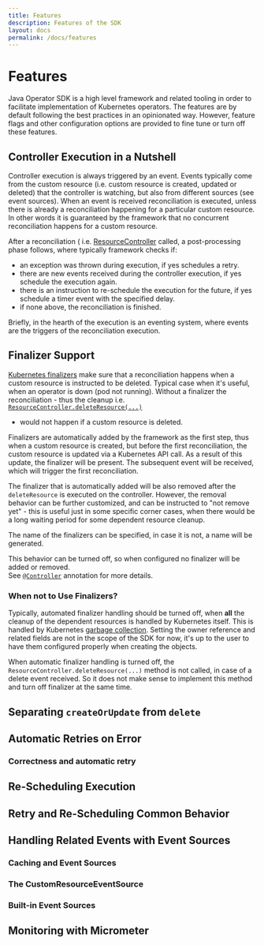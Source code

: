 ```yaml
---
title: Features
description: Features of the SDK
layout: docs
permalink: /docs/features
---
```


# Features

Java Operator SDK is a high level framework and related tooling in order to facilitate implementation of Kubernetes
operators. The features are by default following the best practices in an opinionated way. However, feature flags and
other configuration options are provided to fine tune or turn off these features.

## Controller Execution in a Nutshell

Controller execution is always triggered by an event. Events typically come from the custom resource
(i.e. custom resource is created, updated or deleted) that the controller is watching, but also from different sources
(see event sources). When an event is received reconciliation is executed, unless there is already a reconciliation
happening for a particular custom resource. In other words it is guaranteed by the framework that no concurrent
reconciliation happens for a custom resource.

After a reconciliation (
i.e. [ResourceController](https://github.com/java-operator-sdk/java-operator-sdk/blob/master/operator-framework-core/src/main/java/io/javaoperatorsdk/operator/api/ResourceController.java)
called, a post-processing phase follows, where typically framework checks if:

- an exception was thrown during execution, if yes schedules a retry.
- there are new events received during the controller execution, if yes schedule the execution again.
- there is an instruction to re-schedule the execution for the future, if yes schedule a timer event with the specified
  delay.
- if none above, the reconciliation is finished.

Briefly, in the hearth of the execution is an eventing system, where events are the triggers of the reconciliation
execution.

## Finalizer Support

[Kubernetes finalizers](https://kubernetes.io/docs/concepts/overview/working-with-objects/finalizers/)
make sure that a reconciliation happens when a custom resource is instructed to be deleted. Typical case when it's
useful, when an operator is down (pod not running). Without a finalizer the reconciliation - thus the cleanup
i.e. [`ResourceController.deleteResource(...)`](https://github.com/java-operator-sdk/java-operator-sdk/blob/master/operator-framework-core/src/main/java/io/javaoperatorsdk/operator/api/ResourceController.java)

- would not happen if a custom resource is deleted.

Finalizers are automatically added by the framework as the first step, thus when a custom resource is created, but
before the first reconciliation, the custom resource is updated via a Kubernetes API call. As a result of this update, the
finalizer will be present. The subsequent event will be received, which will trigger the first reconciliation.

The finalizer that is automatically added will be also removed after the `deleteResource` is executed on the controller.
However, the removal behavior can be further customized, and can be instructed to "not remove yet" - this is useful just
in some specific corner cases, when there would be a long waiting period for some dependent resource cleanup.

The name of the finalizers can be specified, in case it is not, a name will be generated.

This behavior can be turned off, so when configured no finalizer will be added or removed.  
See [`@Controller`](https://github.com/java-operator-sdk/java-operator-sdk/blob/master/operator-framework-core/src/main/java/io/javaoperatorsdk/operator/api/Controller.java)
annotation for more details.

### When not to Use Finalizers?

Typically, automated finalizer handling should be turned off, when **all** the cleanup of the dependent resources is
handled by Kubernetes itself. This is handled by
Kubernetes [garbage collection](https://kubernetes.io/docs/concepts/architecture/garbage-collection/#owners-dependents).
Setting the owner reference and related fields are not in the scope of the SDK for now, it's up to the user to have them
configured properly when creating the objects.

When automatic finalizer handling is turned off, the `ResourceController.deleteResource(...)` method is not called, in
case of a delete event received. So it does not make sense to implement this method and turn off finalizer at the same
time.

## Separating `createOrUpdate` from `delete`

## Automatic Retries on Error

### Correctness and automatic retry

## Re-Scheduling Execution

## Retry and Re-Scheduling Common Behavior

## Handling Related Events with Event Sources

### Caching and Event Sources

### The CustomResourceEventSource

### Built-in Event Sources

## Monitoring with Micrometer





